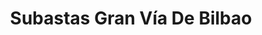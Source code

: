 ---
title: "Subastas Gran Vía De Bilbao"
url: /bilbao/subastas-gran-via-de-bilbao/
shop: Allgemein
---